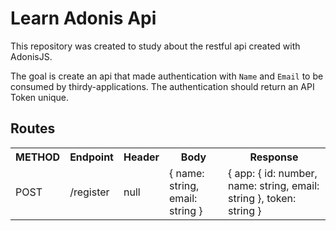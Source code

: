 # Learn Adonis Api

This repository was created to study about the restful api created with AdonisJS.

The goal is create an api that made authentication with `Name` and `Email` to be consumed by thirdy-applications. The authentication should return an API Token unique.

## Routes

<table>
  <tr>
    <th>METHOD</th>
    <th>Endpoint</th>
    <th>Header</th>
    <th>Body</th>
    <th>Response</th>
  </tr>
  <!-- Register App -->
  <tr>
    <td>POST</td>
    <td>/register</td>
    <td>null</td>
    <td>{ name: string, email: string }</td>
    <td>{ app: { id: number, name: string, email: string }, token: string }</td>
  </tr>
</table>
